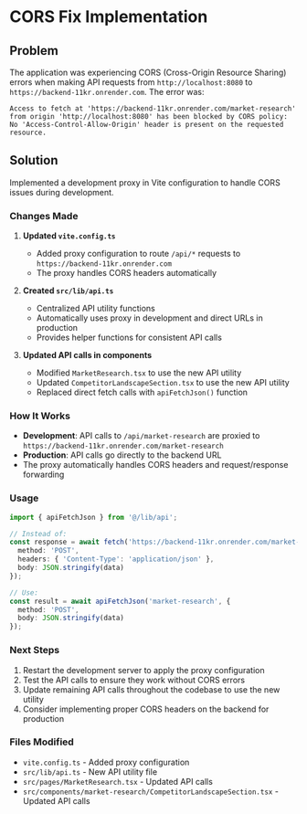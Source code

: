 # CORS Fix Implementation

## Problem
The application was experiencing CORS (Cross-Origin Resource Sharing) errors when making API requests from `http://localhost:8080` to `https://backend-11kr.onrender.com`. The error was:

```
Access to fetch at 'https://backend-11kr.onrender.com/market-research' from origin 'http://localhost:8080' has been blocked by CORS policy: No 'Access-Control-Allow-Origin' header is present on the requested resource.
```

## Solution
Implemented a development proxy in Vite configuration to handle CORS issues during development.

### Changes Made

1. **Updated `vite.config.ts`**
   - Added proxy configuration to route `/api/*` requests to `https://backend-11kr.onrender.com`
   - The proxy handles CORS headers automatically

2. **Created `src/lib/api.ts`**
   - Centralized API utility functions
   - Automatically uses proxy in development and direct URLs in production
   - Provides helper functions for consistent API calls

3. **Updated API calls in components**
   - Modified `MarketResearch.tsx` to use the new API utility
   - Updated `CompetitorLandscapeSection.tsx` to use the new API utility
   - Replaced direct fetch calls with `apiFetchJson()` function

### How It Works

- **Development**: API calls to `/api/market-research` are proxied to `https://backend-11kr.onrender.com/market-research`
- **Production**: API calls go directly to the backend URL
- The proxy automatically handles CORS headers and request/response forwarding

### Usage

```typescript
import { apiFetchJson } from '@/lib/api';

// Instead of:
const response = await fetch('https://backend-11kr.onrender.com/market-research', {
  method: 'POST',
  headers: { 'Content-Type': 'application/json' },
  body: JSON.stringify(data)
});

// Use:
const result = await apiFetchJson('market-research', {
  method: 'POST',
  body: JSON.stringify(data)
});
```

### Next Steps

1. Restart the development server to apply the proxy configuration
2. Test the API calls to ensure they work without CORS errors
3. Update remaining API calls throughout the codebase to use the new utility
4. Consider implementing proper CORS headers on the backend for production

### Files Modified

- `vite.config.ts` - Added proxy configuration
- `src/lib/api.ts` - New API utility file
- `src/pages/MarketResearch.tsx` - Updated API calls
- `src/components/market-research/CompetitorLandscapeSection.tsx` - Updated API calls



